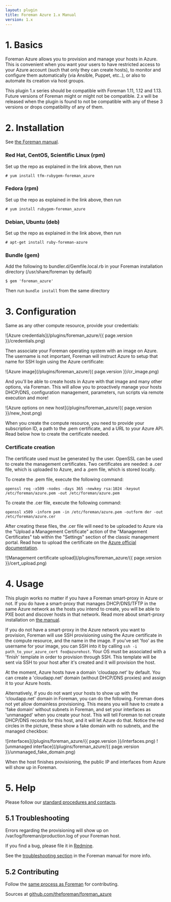 ```yaml
---
layout: plugin
title: Foreman Azure 1.x Manual
version: 1.x
---
```


# 1. Basics

Foreman Azure allows you to provision and manage your hosts in Azure. This is convenient when you want your users to have restricted access to your Azure account (such that only they can create hosts), to monitor and configure them automatically (via Ansible, Puppet, etc..), or also to automate its creation via host groups.

This plugin 1.x series should be compatible with Foreman 1.11, 1.12 and 1.13. Future versions of Foreman might or might not be compatible. 2.x will be released when the plugin is found to not be compatible with any of these 3 versions or drops compatibility of any of them.

# 2. Installation

See [the Foreman manual]({{site.baseurl}}plugins/#2.2Packageinstallation).

### Red Hat, CentOS, Scientific Linux (rpm)

Set up the repo as explained in the link above, then run

    # yum install tfm-rubygem-foreman_azure

### Fedora (rpm)

Set up the repo as explained in the link above, then run

    # yum install rubygem-foreman_azure

### Debian, Ubuntu (deb)

Set up the repo as explained in the link above, then run

    # apt-get install ruby-foreman-azure

### Bundle (gem)

Add the following to bundler.d/Gemfile.local.rb in your Foreman installation directory (/usr/share/foreman by default)

    $ gem 'foreman_azure'

Then run `bundle install` from the same directory

# 3. Configuration

Same as any other compute resource, provide your credentials:

![Azure credentials](/plugins/foreman_azure/{{ page.version }}/credentials.png)

Then associate your Foreman operating system with an image on Azure. The username is not important, Foreman will instruct Azure to setup that name for SSH login using the Azure certificate:

![Azure image](/plugins/foreman_azure/{{ page.version }}/cr_image.png)

And you'll be able to create hosts in Azure with that image and many other options, via Foreman. This will allow you to proactively manage your hosts DHCP/DNS, configuration management, parameters, run scripts via remote execution and more!

![Azure options on new host](/plugins/foreman_azure/{{ page.version }}/new_host.png)

When you create the compute resource, you need to provide your subscription ID, a path to the .pem certificate, and a URL to your Azure API. Read below how to create the certificate needed.

### Certificate creation

The certificate used must be generated by the user. OpenSSL can be used to create the management certificates. Two certificates are needed: a .cer file, which is uploaded to Azure, and a .pem file, which is stored locally.

To create the .pem file, execute the following command:

    openssl req -x509 -nodes -days 365 -newkey rsa:1024 -keyout /etc/foreman/azure.pem -out /etc/foreman/azure.pem

To create the .cer file, execute the following command:

    openssl x509 -inform pem -in /etc/foreman/azure.pem -outform der -out /etc/foreman/azure.cer

After creating these files, the .cer file will need to be uploaded to Azure via the "Upload a Management Certificate" action of the "Management Certificates" tab within the "Settings" section of the classic management portal. Read how to upload the certificate on the [Azure official documentation](https://azure.microsoft.com/en-us/documentation/articles/azure-api-management-certs/).

![Management certificate upload](/plugins/foreman_azure/{{ page.version }}/cert_upload.png)

# 4. Usage

This plugin works no matter if you have a Foreman smart-proxy in Azure or not.
If you do have a smart-proxy that manages DHCP/DNS/TFTP in the same Azure network as the hosts you intend to create, you will be able to PXE boot and discover hosts in that network. Read more about smart-proxy installation on [the manual]({{site.baseurl}}manuals/latest/index.html#4.3.1SmartProxyInstallation).

If you do not have a smart-proxy in the Azure network you want to provision, Foreman will use SSH provisioning using the Azure certificate in the compute resource, and the name in the image. If you've set 'foo' as the username for your image, you can SSH into it by calling `ssh -i path_to_your_azure_cert foo@azurehost`. Your OS must be associated with a 'finish' template in order to provision through SSH. This template will be sent via SSH to your host after it's created and it will provision the host.

At the moment, Azure hosts have a domain 'cloudapp.net' by default. You can create a 'cloudapp.net' domain (without DHCP/DNS proxies) and assign it to your Azure hosts.

Alternatively, if you do not want your hosts to show up with the 'cloudapp.net' domain in Foreman, you can do the following. Foreman does not yet allow domainless provisioning. This means you will have to create a 'fake domain' without subnets in Foreman, and set your interfaces as 'unmanaged' when you create your host. This will tell Foreman to not create DHCP/DNS records for this host, and it will let Azure do that. Notice the red circles in the picture, these show a fake domain with no subnets, and the managed checkbox:

![interfaces](/plugins/foreman_azure/{{ page.version }}/interfaces.png)
![unmanaged interface](/plugins/foreman_azure/{{ page.version }}/unmanaged_fake_domain.png)

When the host finishes provisioning, the public IP and interfaces from Azure will show up in Foreman.

# 5. Help

Please follow our [standard procedures and contacts]({{site.baseurl}}support.html).

## 5.1 Troubleshooting

Errors regarding the provisioning will show up on /var/log/foreman/production.log of your Foreman host.

If you find a bug, please file it in
[Redmine](http://projects.theforeman.org/projects/azure/issues/new).

See the [troubleshooting section]({{site.baseurl}}manuals/latest/index.html#7.2GettingHelp)
in the Foreman manual for more info.

## 5.2 Contributing

Follow the [same process as Foreman]({{site.baseurl}}contribute.html#SubmitPatches)
for contributing.

Sources at [github.com/theforeman/foreman_azure](https://github.com/theforeman/foreman_azure)
